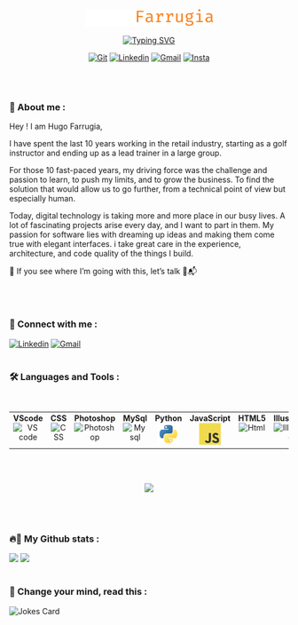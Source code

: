 <p align="center">
  <a href="https://github.com/Farhugz">
    <img src="https://github.com/Farhugz/Farhugz/blob/b24290a1dd8e9387b490962565fea0d30658075b/1342.png" alt="Hugo Farrugia" /></a>
</p>

<p align="center">
<a href="https://git.io/typing-svg"><img src="https://readme-typing-svg.herokuapp.com?font=Fira+Code&size=24&pause=1000&color=F78729&center=true&vCenter=true&width=635&lines=Full-Stack+web+and+app+developer;Always+learning+new+things;Simply+passionate+.+.+." alt="Typing SVG" /></a>
</p>
<p align="center">
  <a href="https://github.com/Farhugz"><img width="32px" alt="Git" title="Github repo" src="https://i.imgur.com/AFYSu4X.png"></a>
  <a href="https://www.linkedin.com/in/hugo-farrugia/"><img width="32px" alt="Linkedin" title="Linkedin acc" src="https://i.imgur.com/xabyymZ.png"></a>
  <a href="https://mail.google.com/mail/?view=cm&fs=1&to=farhugzdev@gmail.com"><img width="32px" alt="Gmail" title="Gmail acc" src="https://i.imgur.com/if3C5r0.png"></a>
  <a href="https://www.instagram.com/yughugs/?hl=en"><img width="32px" alt="Insta" title="Instagram acc" src="https://i.imgur.com/xuwb9sS.png"></a>
</p>  

<br />
<br />

<h3>🔎 About me :</h3>
<p> Hey ! I am Hugo Farrugia,

I have spent the last 10 years working in the retail industry, starting as a golf instructor and ending up as a lead trainer in a large group.

For those 10 fast-paced years, my driving force was the challenge and passion to learn, to push my limits, and to grow the business.
To find the solution that would allow us to go further, from a technical point of view but especially human.

Today, digital technology is taking more and more place in our busy lives. A lot of fascinating projects arise every day, and I want to part in them.
My passion for software lies with dreaming up ideas and making them come true with elegant interfaces. i take great care in the experience, architecture, and code quality of the things I build.

👀 If you see where I’m going with this, let’s talk 🙂📬</p>

<br />
<br />

<h3>📧 Connect with me :</h3>
<a href="https://www.linkedin.com/in/hugo-farrugia/"><img width="32px" alt="Linkedin" title="Linkedin acc" src="https://i.imgur.com/xabyymZ.png"></a>
<a href="https://mail.google.com/mail/?view=cm&fs=1&to=farhugzdev@gmail.com"><img width="32px" alt="Gmail" title="Gmail acc" src="https://i.imgur.com/if3C5r0.png"></a> 

<br />
<br />

<h3>🛠 Languages and Tools :</h3>
<br /> 
<table width="640px">
    <tbody>
        <tr valign="top">
            <td width="80px" align="center">
            <span><strong>VScode</strong></span><br>
            <img src="https://img.icons8.com/fluent/48/000000/visual-studio-code-2019.png" alt="VS code" width="40" height="40"/>
            </td>
            <td width="80px" align="center">
            <span><strong>CSS</strong></span><br>
            <img src="https://img.icons8.com/color/48/000000/css3.png" alt="CSS" width="40" height="40"/>
            </td>
            <td width="80px" align="center">
            <span><strong>Photoshop</strong></span><br>
            <img src="https://cdn.jsdelivr.net/gh/devicons/devicon/icons/photoshop/photoshop-plain.svg" alt="Photoshop" width="40" height="40"/>
            </td>
            <td width="80px" align="center">
            <span><strong>MySql</strong></span><br>
            <img src="https://cdn.jsdelivr.net/gh/devicons/devicon/icons/mysql/mysql-original.svg" alt="Mysql" width="40" height="40"/>
            </td>
            <td width="80px" align="center">
            <span><strong>Python</strong></span><br>
            <img src="https://raw.githubusercontent.com/devicons/devicon/master/icons/python/python-original.svg" alt="Python" width="40" height="40"/>
            </td>
            <td width="80px" align="center">
            <span><strong>JavaScript</strong></span><br>
            <img src="https://raw.githubusercontent.com/devicons/devicon/master/icons/javascript/javascript-original.svg" alt="Javascript" width="40" height="40"/>
            </td>
            <td width="80px" align="center">
            <span><strong>HTML5</strong></span><br>
            <img src="https://img.icons8.com/color/48/000000/html-5--v1.png" alt="Html" width="40" height="40"/>
            </td>
            <td width="80px" align="center">
            <span><strong>Illustrator</strong></span><br>
            <img src="https://cdn.jsdelivr.net/gh/devicons/devicon/icons/illustrator/illustrator-plain.svg" alt="Illustrator" width="40" height="40"/>
            </td>
            <td width="80px" align="center">
            <span><strong>Ruby</strong></span><br>
            <img src="https://img.icons8.com/color/48/000000/ruby-programming-language.png" alt="Ruby" width="40" height="40"/>
            </td>
            <td width="80px" align="center">
            <span><strong>Rails</strong></span><br>
            <img src="https://upload.wikimedia.org/wikipedia/commons/1/16/Ruby_on_Rails-logo.png" alt="Rails" width="40" height="40" />
            </td>
            <td width="80px" align="center">
            <span><strong>Heroku</strong></span><br>
            <img src="https://img.icons8.com/color/48/000000/heroku.png" alt="Heroku" width="40" height="40"/>
            </td>
            <td width="80px" align="center">
            <span><strong>Figma</strong></span><br>
            <img src="https://i.imgur.com/eavyZif.png" alt="figma" width="40" height="40" />
            </td>
        </tr>
    </tbody>
</table>

<br />
<br />
<p align="center">
<img src="https://github-readme-stats.vercel.app/api/top-langs/?username=farhugz&layout=compact&theme=tokyonight" />
</p>
<br />
<br />

<h3>🔥🐣 My Github stats :</h3>
<img src="https://github-readme-stats.vercel.app/api?username=farhugz&show_icons=true&theme=codeSTACKr" />
<img src="https://github-readme-streak-stats.herokuapp.com/?user=farhugz&theme=tokyonight"/>

<br />
<br />

<h3>🤭 Change your mind, read this :</h3>

![Jokes Card](https://readme-jokes.vercel.app/api)
